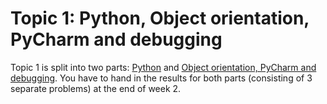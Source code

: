 # Topic 1: Python, Object orientation, PyCharm and debugging

Topic 1 is split into two parts: [Python](python-1.md) and
[Object orientation, PyCharm and debugging](python-2.md). You have
to hand in the results for both parts (consisting of 3 separate problems)
at the end of week 2.